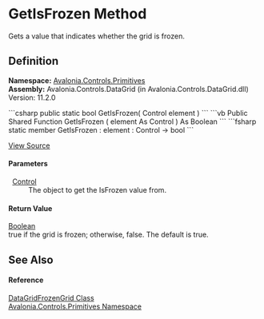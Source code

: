 # GetIsFrozen Method


Gets a value that indicates whether the grid is frozen.



## Definition
**Namespace:** <a href="N_Avalonia_Controls_Primitives">Avalonia.Controls.Primitives</a>  
**Assembly:** Avalonia.Controls.DataGrid (in Avalonia.Controls.DataGrid.dll) Version: 11.2.0

<Tabs groupId="api-code-preview">
<TabItem value="csharp" label="C#">
```csharp
public static bool GetIsFrozen(
	Control element
)
```
</TabItem>
<TabItem value="vb" label="VB">
```vb
Public Shared Function GetIsFrozen ( 
	element As Control
) As Boolean
```
</TabItem>
<TabItem value="fsharp" label="F#">
```fsharp
static member GetIsFrozen : 
        element : Control -> bool 
```
</TabItem>
</Tabs>



<a href="https://github.com/AvaloniaUI/Avalonia/tree/master/src/Avalonia.Controls.DataGrid/Primitives/DataGridFrozenGrid.cs#L28" title="View the source code">View Source</a>



#### Parameters
<dl><dt>  <a href="T_Avalonia_Controls_Control">Control</a></dt><dd>The object to get the IsFrozen value from.</dd></dl>

#### Return Value
<a href="https://learn.microsoft.com/dotnet/api/system.boolean" target="_blank" rel="noopener noreferrer">Boolean</a>  
true if the grid is frozen; otherwise, false. The default is true.

## See Also


#### Reference
<a href="T_Avalonia_Controls_Primitives_DataGridFrozenGrid">DataGridFrozenGrid Class</a>  
<a href="N_Avalonia_Controls_Primitives">Avalonia.Controls.Primitives Namespace</a>  
